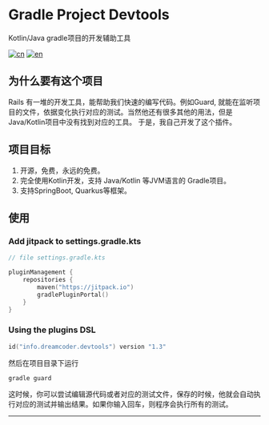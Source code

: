 # Gradle Project Devtools

Kotlin/Java gradle项目的开发辅助工具

[![cn](https://img.shields.io/badge/lang-cn-red.svg)](https://github.com/KotlinDream/devtools/blob/master/README.cn.md)
[![en](https://img.shields.io/badge/lang-en-blue.svg)](https://github.com/KotlinDream/devtools/blob/master/README.md)


## 为什么要有这个项目

Rails 有一堆的开发工具，能帮助我们快速的编写代码。例如Guard, 就能在监听项目的文件，依据变化执行对应的测试。当然他还有很多其他的用法，但是Java/Kotlin项目中没有找到对应的工具。
于是，我自己开发了这个插件。

## 项目目标
1. 开源，免费，永远的免费。
2. 完全使用Kotlin开发，支持 Java/Kotlin 等JVM语言的 Gradle项目。
3. 支持SpringBoot, Quarkus等框架。

## 使用

### Add jitpack to settings.gradle.kts

```kotlin
// file settings.gradle.kts

pluginManagement {
    repositories {
        maven("https://jitpack.io")
        gradlePluginPortal()
    }
}
```

### Using the plugins DSL

```kotlin
id("info.dreamcoder.devtools") version "1.3"
```

然后在项目目录下运行

```shell
gradle guard
```

这时候，你可以尝试编辑源代码或者对应的测试文件，保存的时候，他就会自动执行对应的测试并输出结果。如果你输入回车，则程序会执行所有的测试。

---
